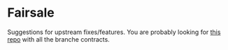 # Fairsale

Suggestions for upstream fixes/features.
You are probably looking for [this repo](https://github.com/DES-simeon/branche-contracts) with all the branche contracts.
